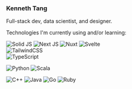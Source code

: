 ### Kenneth Tang

Full-stack dev, data scientist, and designer. 

Technologies I'm currently using and/or learning:

![Solid JS](https://img.shields.io/badge/Solid-black?style=for-the-badge&logo=solid&logoColor=white)
![Next JS](https://img.shields.io/badge/Next-black?style=for-the-badge&logo=next.js&logoColor=white)
![Nuxt](https://img.shields.io/badge/Nuxt-black?style=for-the-badge&logo=nuxt.js&logoColor=white)
![Svelte](https://img.shields.io/badge/svelte-black.svg?style=for-the-badge&logo=svelte&logoColor=white)
<br>
![TailwindCSS](https://img.shields.io/badge/tailwindcss-black.svg?style=for-the-badge&logo=tailwind-css&logoColor=white)
<br>
![TypeScript](https://img.shields.io/badge/typescript-black.svg?style=for-the-badge&logo=typescript&logoColor=white)

![Python](https://img.shields.io/badge/python-black?style=for-the-badge&logo=python&logoColor=white)
![Scala](https://img.shields.io/badge/scala-black.svg?style=for-the-badge&logo=scala&logoColor=white)

![C++](https://img.shields.io/badge/c++-black.svg?style=for-the-badge&logo=c%2B%2B&logoColor=white)
![Java](https://img.shields.io/badge/java-black.svg?style=for-the-badge&logo=java&logoColor=white)
![Go](https://img.shields.io/badge/go-black.svg?style=for-the-badge&logo=go&logoColor=white)
![Ruby](https://img.shields.io/badge/ruby-black.svg?style=for-the-badge&logo=ruby&logoColor=white)
